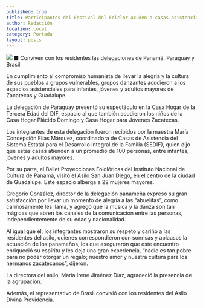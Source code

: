 ```yaml
---
published: true
title: Participantes del Festival del Folclor acuden a casas asistenciales
author: Redacción
location: Local
category: Portada
layout: posts
---
```


![](http://i.imgur.com/52VE7w1m.jpg)
■ Conviven con los residentes las delegaciones de Panamá, Paraguay y Brasil  

En cumplimiento al compromiso humanista de llevar la alegría y la cultura de sus pueblos a grupos vulnerables, grupos danzantes acudieron a los espacios asistenciales para infantes, jóvenes y adultos mayores de Zacatecas y Guadalupe.

La delegación de Paraguay presentó su espectáculo en la Casa Hogar de la Tercera Edad del DIF, espacio al que también acudieron los niños de la Casa Hogar Plácido Domingo y Casa Hogar para Jóvenes Zacatecas.

Los integrantes de esta delegación fueron recibidos por la maestra María Concepción  Elías Márquez, coordinadora de Casas de Asistencia del Sistema Estatal para el Desarrollo Integral de la Familia (SEDIF), quien dijo que estas casas atienden a un promedio de 100 personas, entre infantes, jóvenes y adultos mayores.

Por su parte, el Ballet Proyecciones Folclóricas del Instituto Nacional de Cultura de Panamá, visitó el Asilo San Juan Diego, en el centro de la ciudad de Guadalupe. Este espacio alberga a 22 mujeres mayores.

Gregorio González, director de la delegación panameña expresó su gran satisfacción por llevar un momento de alegría a las “abuelitas”, como cariñosamente les llama, y agregó que la música y la danza son tan mágicas que abren los canales de la comunicación entre las personas, independientemente de su edad y nacionalidad.

Al igual que él, los integrantes mostraron su respeto y cariño a las residentes del asilo, quienes correspondieron con sonrisas y aplausos la actuación de los panameños, los que aseguraron que este encuentro enriqueció su espíritu y les deja una gran experiencia, “nadie es tan pobre para no poder otorgar un regalo; nuestro amor y nuestra cultura para los hermanos zacatecanos”, dijeron.

La directora del asilo, María Irene Jiménez Díaz, agradeció la presencia de la agrupación. 

Además, el representativo de Brasil convivió con los residentes del Asilo Divina Providencia.
